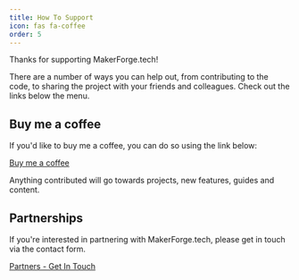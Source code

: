 ```yaml
---
title: How To Support
icon: fas fa-coffee
order: 5
---
```


Thanks for supporting MakerForge.tech! 

There are a number of ways you can help out, from contributing to the code, to sharing the project with your friends and colleagues. Check out the links below the menu.

## Buy me a coffee

If you'd like to buy me a coffee, you can do so using the link below:

[Buy me a coffee](https://www.buymeacoffee.com/makerforgetech)

Anything contributed will go towards projects, new features, guides and content.

## Partnerships

If you're interested in partnering with MakerForge.tech, please get in touch via the contact form.

[Partners - Get In Touch](https://forms.gle/FxubN9wnHuafRNgu5)